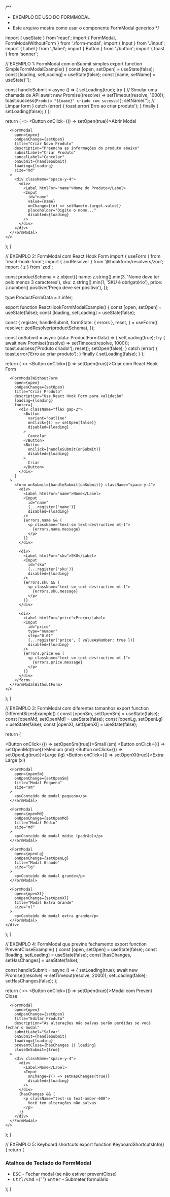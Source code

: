 /**
 * EXEMPLO DE USO DO FORMMODAL
 *
 * Este arquivo mostra como usar o componente FormModal genérico
 */

import { useState } from 'react';
import { FormModal, FormModalWithoutForm } from './form-modal';
import { Input } from './input';
import { Label } from './label';
import { Button } from './button';
import { toast } from 'sonner';

// EXEMPLO 1: FormModal com onSubmit simples
export function SimpleFormModalExample() {
  const [open, setOpen] = useState(false);
  const [loading, setLoading] = useState(false);
  const [name, setName] = useState('');

  const handleSubmit = async () => {
    setLoading(true);
    try {
      // Simular uma chamada de API
      await new Promise((resolve) => setTimeout(resolve, 1000));
      toast.success(`Produto "${name}" criado com sucesso!`);
      setName(''); // Limpar form
    } catch (error) {
      toast.error('Erro ao criar produto');
    } finally {
      setLoading(false);
    }
  };

  return (
    <>
      <Button onClick={() => setOpen(true)}>Abrir Modal</Button>

      <FormModal
        open={open}
        onOpenChange={setOpen}
        title="Criar Novo Produto"
        description="Preencha as informações do produto abaixo"
        submitLabel="Criar Produto"
        cancelLabel="Cancelar"
        onSubmit={handleSubmit}
        loading={loading}
        size="md"
      >
        <div className="space-y-4">
          <div>
            <Label htmlFor="name">Nome do Produto</Label>
            <Input
              id="name"
              value={name}
              onChange={(e) => setName(e.target.value)}
              placeholder="Digite o nome..."
              disabled={loading}
            />
          </div>
        </div>
      </FormModal>
    </>
  );
}

// EXEMPLO 2: FormModal com React Hook Form
import { useForm } from 'react-hook-form';
import { zodResolver } from '@hookform/resolvers/zod';
import { z } from 'zod';

const productSchema = z.object({
  name: z.string().min(3, 'Nome deve ter pelo menos 3 caracteres'),
  sku: z.string().min(1, 'SKU é obrigatório'),
  price: z.number().positive('Preço deve ser positivo'),
});

type ProductFormData = z.infer<typeof productSchema>;

export function ReactHookFormModalExample() {
  const [open, setOpen] = useState(false);
  const [loading, setLoading] = useState(false);

  const {
    register,
    handleSubmit,
    formState: { errors },
    reset,
  } = useForm<ProductFormData>({
    resolver: zodResolver(productSchema),
  });

  const onSubmit = async (data: ProductFormData) => {
    setLoading(true);
    try {
      await new Promise((resolve) => setTimeout(resolve, 1000));
      toast.success('Produto criado!');
      reset();
      setOpen(false);
    } catch (error) {
      toast.error('Erro ao criar produto');
    } finally {
      setLoading(false);
    }
  };

  return (
    <>
      <Button onClick={() => setOpen(true)}>Criar com React Hook Form</Button>

      <FormModalWithoutForm
        open={open}
        onOpenChange={setOpen}
        title="Criar Produto"
        description="Use React Hook Form para validação"
        loading={loading}
        footer={
          <div className="flex gap-2">
            <Button
              variant="outline"
              onClick={() => setOpen(false)}
              disabled={loading}
            >
              Cancelar
            </Button>
            <Button
              onClick={handleSubmit(onSubmit)}
              disabled={loading}
            >
              Criar
            </Button>
          </div>
        }
      >
        <form onSubmit={handleSubmit(onSubmit)} className="space-y-4">
          <div>
            <Label htmlFor="name">Nome</Label>
            <Input
              id="name"
              {...register('name')}
              disabled={loading}
            />
            {errors.name && (
              <p className="text-sm text-destructive mt-1">
                {errors.name.message}
              </p>
            )}
          </div>

          <div>
            <Label htmlFor="sku">SKU</Label>
            <Input
              id="sku"
              {...register('sku')}
              disabled={loading}
            />
            {errors.sku && (
              <p className="text-sm text-destructive mt-1">
                {errors.sku.message}
              </p>
            )}
          </div>

          <div>
            <Label htmlFor="price">Preço</Label>
            <Input
              id="price"
              type="number"
              step="0.01"
              {...register('price', { valueAsNumber: true })}
              disabled={loading}
            />
            {errors.price && (
              <p className="text-sm text-destructive mt-1">
                {errors.price.message}
              </p>
            )}
          </div>
        </form>
      </FormModalWithoutForm>
    </>
  );
}

// EXEMPLO 3: FormModal com diferentes tamanhos
export function DifferentSizesExample() {
  const [openSm, setOpenSm] = useState(false);
  const [openMd, setOpenMd] = useState(false);
  const [openLg, setOpenLg] = useState(false);
  const [openXl, setOpenXl] = useState(false);

  return (
    <div className="space-x-2">
      <Button onClick={() => setOpenSm(true)}>Small (sm)</Button>
      <Button onClick={() => setOpenMd(true)}>Medium (md)</Button>
      <Button onClick={() => setOpenLg(true)}>Large (lg)</Button>
      <Button onClick={() => setOpenXl(true)}>Extra Large (xl)</Button>

      <FormModal
        open={openSm}
        onOpenChange={setOpenSm}
        title="Modal Pequeno"
        size="sm"
      >
        <p>Conteúdo do modal pequeno</p>
      </FormModal>

      <FormModal
        open={openMd}
        onOpenChange={setOpenMd}
        title="Modal Médio"
        size="md"
      >
        <p>Conteúdo do modal médio (padrão)</p>
      </FormModal>

      <FormModal
        open={openLg}
        onOpenChange={setOpenLg}
        title="Modal Grande"
        size="lg"
      >
        <p>Conteúdo do modal grande</p>
      </FormModal>

      <FormModal
        open={openXl}
        onOpenChange={setOpenXl}
        title="Modal Extra Grande"
        size="xl"
      >
        <p>Conteúdo do modal extra grande</p>
      </FormModal>
    </div>
  );
}

// EXEMPLO 4: FormModal que previne fechamento
export function PreventCloseExample() {
  const [open, setOpen] = useState(false);
  const [loading, setLoading] = useState(false);
  const [hasChanges, setHasChanges] = useState(false);

  const handleSubmit = async () => {
    setLoading(true);
    await new Promise((resolve) => setTimeout(resolve, 2000));
    setLoading(false);
    setHasChanges(false);
  };

  return (
    <>
      <Button onClick={() => setOpen(true)}>Modal com Prevent Close</Button>

      <FormModal
        open={open}
        onOpenChange={setOpen}
        title="Editar Produto"
        description="As alterações não salvas serão perdidas se você fechar o modal"
        submitLabel="Salvar"
        onSubmit={handleSubmit}
        loading={loading}
        preventClose={hasChanges || loading}
        closeOnSubmit={true}
      >
        <div className="space-y-4">
          <div>
            <Label>Nome</Label>
            <Input
              onChange={() => setHasChanges(true)}
              disabled={loading}
            />
          </div>
          {hasChanges && (
            <p className="text-sm text-amber-600">
              Você tem alterações não salvas
            </p>
          )}
        </div>
      </FormModal>
    </>
  );
}

// EXEMPLO 5: Keyboard shortcuts
export function KeyboardShortcutsInfo() {
  return (
    <div className="p-4 border rounded-lg bg-muted/50">
      <h3 className="font-semibold mb-2">Atalhos de Teclado do FormModal</h3>
      <ul className="space-y-1 text-sm">
        <li>
          <kbd className="px-2 py-1 bg-background border rounded">ESC</kbd> - Fechar modal (se não estiver preventClose)
        </li>
        <li>
          <kbd className="px-2 py-1 bg-background border rounded">Ctrl/Cmd</kbd> +{' '}
          <kbd className="px-2 py-1 bg-background border rounded">Enter</kbd> - Submeter formulário
        </li>
      </ul>
    </div>
  );
}
